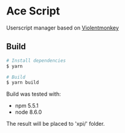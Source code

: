 Ace Script
=============

Userscript manager based on [Violentmonkey](https://github.com/violentmonkey/violentmonkey)

Build
---
``` sh
# Install dependencies
$ yarn

# Build
$ yarn build
```

Build was tested with:
* npm 5.5.1
* node 8.6.0

The result will be placed to 'xpi/' folder.
